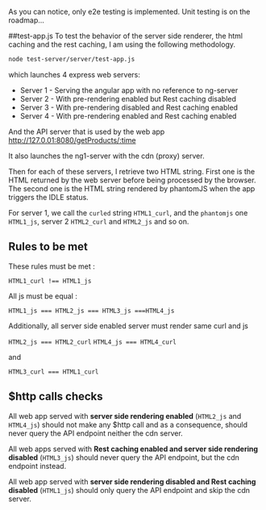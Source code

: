 As you can notice, only e2e testing is implemented. Unit testing is on the roadmap...

##test-app.js
To test the behavior of the server side renderer, the html caching and the rest caching, I am using the following methodology.

```bash
node test-server/server/test-app.js
```

which launches 4 express web servers: 
            
- Server 1 - Serving the angular app with no reference to ng-server 
- Server 2 - With pre-rendering enabled but Rest caching disabled
- Server 3 - With pre-rendering disabled and Rest caching enabled
- Server 4 - With pre-rendering enabled and Rest caching enabled

And the API server that is used by the web app http://127.0.01:8080/getProducts/:time 

It also launches the ng1-server with the cdn (proxy) server.

Then for each of these servers, I retrieve two HTML string.
First one is the HTML returned by the web server before being processed by the browser.
The second one is the HTML string rendered by phantomJS when the app triggers the IDLE status.

For server 1, we call the `curled` string `HTML1_curl`, and the `phantomjs` one `HTML1_js`, server 2 `HTML2_curl` and `HTML2_js` and so on.
  

## Rules to be met

These rules must be met : 

`HTML1_curl !== HTML1_js`

All js must be equal : 

`HTML1_js === HTML2_js === HTML3_js ===HTML4_js`

Additionally, all server side enabled server must render same curl and js

`HTML2_js === HTML2_curl`
`HTML4_js === HTML4_curl`

and 

`HTML3_curl === HTML1_curl`

## $http calls checks

All web app served with **server side rendering enabled** (`HTML2_js` and `HTML4_js`) should not make any $http call and as a consequence, should never query the API endpoint neither the cdn server.

All web apps served with **Rest caching enabled and server side rendering disabled** (`HTML3_js`) should never query the API endpoint, but the cdn endpoint instead.

All web app served with **server side rendering disabled and Rest caching disabled** (`HTML1_js`) should only query the API endpoint and skip the cdn server.

